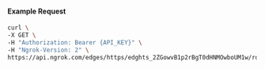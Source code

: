 <!-- Code generated for API Clients. DO NOT EDIT. -->

#### Example Request

```bash
curl \
-X GET \
-H "Authorization: Bearer {API_KEY}" \
-H "Ngrok-Version: 2" \
https://api.ngrok.com/edges/https/edghts_2ZGowvB1p2rBgT0dHNMOwboUM1w/routes/edghtsrt_2ZGowx4Hc2HKOlyWL2Kii622y0q/webhook_verification
```

